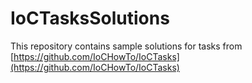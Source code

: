 # IoCTasksSolutions

This repository contains sample solutions for tasks from [https://github.com/IoCHowTo/IoCTasks](https://github.com/IoCHowTo/IoCTasks)